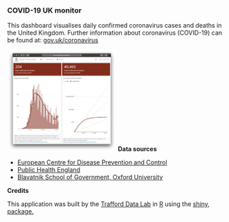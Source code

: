 <h3>COVID-19 UK monitor</h3>
    <p>This dashboard visualises daily confirmed coronavirus cases and deaths in the United Kingdom. Further information about coronavirus (COVID-19) can be found at: <a href="https://www.gov.uk/coronavirus" target="_blank">gov.uk/coronavirus</a></p>
    <img src="screenshot.png" width="50%">
    <strong>Data sources</strong>
    <ul>
        <li><a href="https://www.ecdc.europa.eu/en/publications-data/download-todays-data-geographic-distribution-covid-19-cases-worldwide" target="_blank">European Centre for Disease Prevention and Control</a></li>
        <li><a href="https://www.gov.uk/government/publications/covid-19-track-coronavirus-cases" target="_blank">Public Health England</a></li>
        <li><a href="https://www.bsg.ox.ac.uk/research/research-projects/oxford-covid-19-government-response-tracker" target="_blank">Blavatnik School of Government, Oxford University</a></li>
    </ul>
    <strong>Credits</strong>
    <p>This application was built by the <a href="https://www.trafforddatalab.io" target="_blank">Trafford Data Lab</a> in <a href="https://cran.r-project.org" target="_blank">R</a> using the <a href="https://cran.r-project.org/web/packages/shiny/index.html" target="_blank">shiny</a>, <a
            href="https://cran.r-project.org/web/packages/flexdashboard/index.html" target="_blank"> package.</p>
